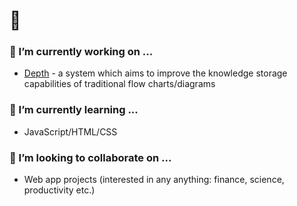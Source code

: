 # 🤙
<!--
**elijahjorell/elijahjorell** is a ✨ _special_ ✨ repository because its `README.md` (this file) appears on your GitHub profile.

Here are some ideas to get you started:

- 🔭 I’m currently working on ...
- 🌱 I’m currently learning ...
- 👯 I’m looking to collaborate on ...
- 🤔 I’m looking for help with ...
- 💬 Ask me about ...
- 📫 How to reach me: ...
- 😄 Pronouns: ...
- ⚡ Fun fact: ...
-->

### 🔭 I’m currently working on ...
  - [Depth](https://github.com/elijahjorell/diagramming-web-app) - a system which aims to improve the knowledge storage capabilities of traditional flow charts/diagrams

### 🌱 I’m currently learning ...
  - JavaScript/HTML/CSS

### 👯 I’m looking to collaborate on ...
  - Web app projects (interested in any anything: finance, science, productivity etc.)


